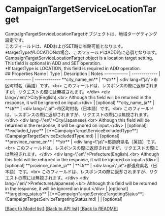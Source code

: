 # CampaignTargetServiceLocationTarget

<div lang=\"ja\">CampaignTargetServiceLocationTargetオブジェクトは、地域ターゲティング設定です。<br> このフィールドは、ADDおよびSET時に省略可能となります。<br> ※targetTypeがLOCATIONの場合、このフィールドはADD時に必須となります。</div> <div lang=\"en\">CampaignTargetServiceLocationTarget object is a location target setting.<br> This field is optional in ADD and SET operation.<br> *If targetType is LOCATION,  this field is required in ADD operation.</div> 
## Properties
Name | Type | Description | Notes
------------ | ------------- | ------------- | -------------
**city_name_en** | **str** | &lt;div lang&#x3D;\&quot;ja\&quot;&gt;市区町村名（英語）です。&lt;br&gt; このフィールドは、レスポンスの際に返却されますが、リクエストの際には無視されます。&lt;/div&gt; &lt;div lang&#x3D;\&quot;en\&quot;&gt;City(English).&lt;br&gt; Although this field will be returned in the response, it will be ignored on input.&lt;/div&gt;  | [optional] 
**city_name_ja** | **str** | &lt;div lang&#x3D;\&quot;ja\&quot;&gt;市区町村名（日本語）です。&lt;br&gt; このフィールドは、レスポンスの際に返却されますが、リクエストの際には無視されます。&lt;/div&gt; &lt;div lang&#x3D;\&quot;en\&quot;&gt;City(Japanese).&lt;br&gt; Although this field will be returned in the response, it will be ignored on input.&lt;/div&gt;  | [optional] 
**excluded_type** | [**CampaignTargetServiceExcludedType**](CampaignTargetServiceExcludedType.md) |  | [optional] 
**province_name_en** | **str** | &lt;div lang&#x3D;\&quot;ja\&quot;&gt;都道府県名（英語）です。&lt;br&gt; このフィールドは、レスポンスの際に返却されますが、リクエストの際には無視されます。&lt;/div&gt; &lt;div lang&#x3D;\&quot;en\&quot;&gt;Prefecture(English).&lt;br&gt; Although this field will be returned in the response, it will be ignored on input.&lt;/div&gt;  | [optional] 
**province_name_ja** | **str** | &lt;div lang&#x3D;\&quot;ja\&quot;&gt;都道府県名（日本語）です。&lt;br&gt; このフィールドは、レスポンスの際に返却されますが、リクエストの際には無視されます。&lt;/div&gt; &lt;div lang&#x3D;\&quot;en\&quot;&gt;Prefecture(Japanese).&lt;br&gt; Although this field will be returned in the response, it will be ignored on input.&lt;/div&gt;  | [optional] 
**targeting_status** | [**CampaignTargetServiceTargetingStatus**](CampaignTargetServiceTargetingStatus.md) |  | [optional] 

[[Back to Model list]](../README.md#documentation-for-models) [[Back to API list]](../README.md#documentation-for-api-endpoints) [[Back to README]](../README.md)


